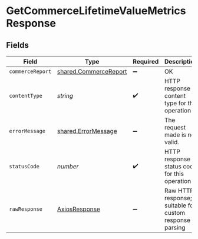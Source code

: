 # GetCommerceLifetimeValueMetricsResponse


## Fields

| Field                                                          | Type                                                           | Required                                                       | Description                                                    |
| -------------------------------------------------------------- | -------------------------------------------------------------- | -------------------------------------------------------------- | -------------------------------------------------------------- |
| `commerceReport`                                               | [shared.CommerceReport](../../models/shared/commercereport.md) | :heavy_minus_sign:                                             | OK                                                             |
| `contentType`                                                  | *string*                                                       | :heavy_check_mark:                                             | HTTP response content type for this operation                  |
| `errorMessage`                                                 | [shared.ErrorMessage](../../models/shared/errormessage.md)     | :heavy_minus_sign:                                             | The request made is not valid.                                 |
| `statusCode`                                                   | *number*                                                       | :heavy_check_mark:                                             | HTTP response status code for this operation                   |
| `rawResponse`                                                  | [AxiosResponse](https://axios-http.com/docs/res_schema)        | :heavy_minus_sign:                                             | Raw HTTP response; suitable for custom response parsing        |